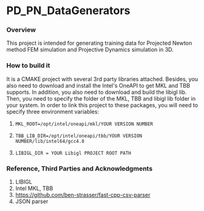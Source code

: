 # PD_PN_DataGenerators

### Overview

This project is intended for generating training data for Projected Newton method FEM simulation
and Projective Dynamics simulation in 3D. 

### How to build it

It is a CMAKE project with several 3rd party libraries attached. 
Besides, you also need to download and install the Intel's OneAPI to get MKL and TBB supports. 
In addition, you also need to download and build the libigl lib.
Then, you need to specify the folder of the MKL, TBB and libigl lib folder in your system. In order to link this 
project to these packages, you will need to specify three environment variables:

1. ```MKL_ROOT=/opt/intel/oneapi/mkl/YOUR VERSION NUMBER```

2. ```TBB_LIB_DIR=/opt/intel/oneapi/tbb/YOUR VERSION NUMBER/lib/intel64/gcc4.8```
   
3. ```LIBIGL_DIR = YOUR Libigl PROJECT ROOT PATH```
 

### Reference, Third Parties and Acknowledgments

1. LIBIGL
2. Intel MKL, TBB
3. https://github.com/ben-strasser/fast-cpp-csv-parser
4. JSON parser